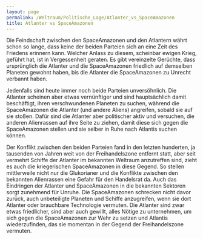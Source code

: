 ```yaml
---
layout: page
permalink: /Weltraum/Politische_Lage/Atlanter_vs_SpaceAmazonen
title: Atlanter vs SpaceAmazonen
---
```




Die Feindschaft zwischen den SpaceAmazonen und den Atlantern währt schon so lange, dass keine der beiden Parteien sich an eine Zeit des Friedens erinnern kann. Welcher Anlass zu diesem, scheinbar ewigen Krieg, geführt hat, ist in Vergessenheit geraten. Es gibt vereinzelte Gerüchte, dass ursprünglich die Atlanter und die SpaceAmazonen friedlich auf demselben Planeten gewohnt haben, bis die Atlanter die SpaceAmazonen zu Unrecht verbannt haben.

Jedenfalls sind heute immer noch beide Parteien unversöhnlich. Die Atlanter scheinen aber etwas vernünftiger und sind hauptsächlich damit beschäftigt, ihren verschwundenen Planeten zu suchen, während die SpaceAmazonen die Atlanter (und andere Aliens) angreifen, sobald sie auf sie stoßen. Dafür sind die Atlanter aber politischer aktiv und versuchen, die anderen Alienrassen auf ihre Seite zu ziehen, damit diese sich gegen die SpaceAmazonen stellen und sie selber in Ruhe nach Atlantis suchen können.

Der Konflikt zwischen den beiden Parteien fand in den letzten hunderten, ja tausenden von Jahren weit von der Freihandelszone entfernt statt, aber seit vermehrt Schiffe der Atlanter im bekannten Weltraum anzutreffen sind, zieht es auch die kriegerischen SpaceAmazonen in diese Gegend. So stellen mittlerweile nicht nur die Glukorianer und die Konflikte zwischen den bekannten Alienrassen eine Gefahr für den Handelsrat da. Auch das Eindringen der Atlanter und SpaceAmazonen in die bekannten Sektoren sorgt zunehmend für Unruhe. Die SpaceAmazonen schrecken nicht davor zurück, auch unbeteiligte Planeten und Schiffe anzugreifen, wenn sie dort Atlanter oder brauchbare Technologie vermuten. Die Atlanter sind zwar etwas friedlicher, sind aber auch gewillt, alles Nötige zu unternehmen, um sich gegen die SpaceAmazonen zur Wehr zu setzen und Atlantis wiederzufinden, das sie momentan in der Gegend der Freihandelszone vermuten.
